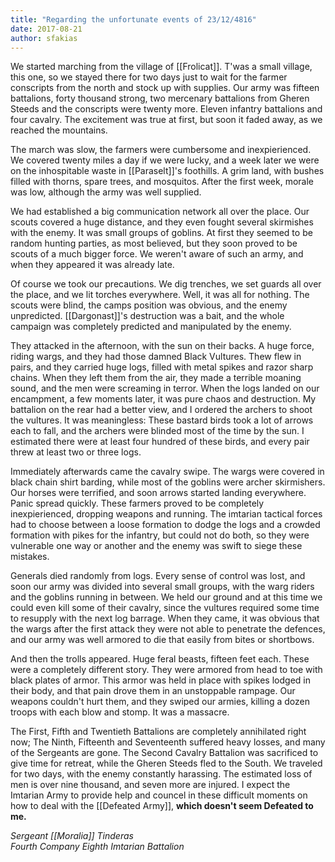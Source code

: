 ```yaml
---
title: "Regarding the unfortunate events of 23/12/4816"
date: 2017-08-21
author: sfakias
---
```


We started marching from the village of [[Frolicat]]. T'was a small village, this one, so we stayed there for two days just to wait for the farmer conscripts from the north and stock up with supplies. Our army was fifteen battalions, forty thousand strong, two mercenary battalions from Gheren Steeds and the conscripts were twenty more. Eleven infantry battalions and four cavalry. The excitement was true at first, but soon it faded away, as we reached the mountains.

The march was slow, the farmers were cumbersome and inexpierienced. We covered twenty miles a day if we were lucky, and a week later we were on the inhospitable waste in [[Paraselt]]'s foothills. Α grim land, with bushes filled with thorns, spare trees, and mosquitos. After the first week, morale was low, although the army was well supplied.

We had established a big communication network all over the place. Our scouts covered a huge distance, and they even fought several skirmishes with the enemy. It was small groups of goblins. At first they seemed to be random hunting parties, as most believed, but they soon proved to be scouts of a much bigger force. We weren't aware of such an army, and when they appeared it was already late.

Of course we took our precautions. We dig trenches, we set guards all over the place, and we lit torches everywhere. Well, it was all for nothing. The scouts were blind, the camps position was obvious, and the enemy unpredicted. [[Dargonast]]'s destruction was a bait, and the whole campaign was completely predicted and manipulated by the enemy.

They attacked in the afternoon, with the sun on their backs. A huge force, riding wargs, and they had those damned Black Vultures. Thew flew in pairs, and they carried huge logs, filled with metal spikes and razor sharp chains. When they left them from the air, they made a terrible moaning sound, and  the men were screaming in terror. When the logs landed on our encampment, a few moments later, it was pure chaos and destruction. My battalion on the rear had a better view, and I ordered the archers to shoot the vultures. It was meaningless: These bastard birds took a lot of arrows each to fall, and the archers were blinded most of the time by the sun. I estimated there were at least four hundred of these birds, and every pair threw at least two or three logs.

Immediately afterwards came the cavalry swipe. The wargs were covered in black chain shirt barding, while most of the goblins were archer skirmishers. Our horses were terrified, and soon arrows started landing everywhere. Panic spread quickly. These farmers proved to be completely inexpierienced, dropping weapons and running. The imtarian tactical forces had to choose between a loose formation to dodge the logs and a crowded formation with pikes for the infantry, but could not do both, so they were vulnerable one way or another and the enemy was swift to siege these mistakes.

Generals died randomly from logs. Every sense of control was lost, and soon our army was divided into several small groups, with the warg riders and the goblins running in between. We held our ground and at this time we could even kill some of their cavalry, since the vultures required some time to resupply with the next log barrage. When they came, it was obvious that the wargs after the first attack they were not able to penetrate the defences, and our army was well armored to die that easily from bites or shortbows.

And then the trolls appeared. Huge feral beasts, fifteen feet each. These were a completely different story. They were armored from head to toe with black plates of armor. This armor was held in place with spikes lodged in their body, and that pain drove them in an unstoppable rampage. Our weapons couldn't hurt them, and they swiped our armies, killing a dozen troops with each blow and stomp. It was a massacre.

The First, Fifth and Twentieth Battalions are completely annihilated right now; The Ninth, Fifteenth and Seventeenth suffered heavy losses, and many of the Sergeants are gone. The Second Cavalry Battalion was sacrificed to give time for retreat, while the Gheren Steeds fled to the South. We traveled for two days, with the enemy constantly harassing. The estimated loss of men is over nine thousand, and seven more are injured. I expect the Imtarian Army to provide help and councel in these difficult moments on how to deal with the [[Defeated Army]], **which doesn't seem Defeated to me.**


*Sergeant [[Moralia]] Tinderas*  
*Fourth Company*
*Eighth Imtarian Battalion*

